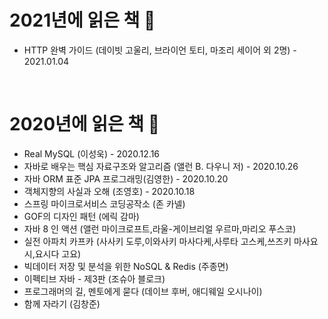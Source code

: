 

# 2021년에 읽은 책 📖

- HTTP 완벽 가이드 (데이빗 고울리, 브라이언 토티, 마조리 세이어 외 2명) - 2021.01.04

<br/>

# 2020년에 읽은 책 📖



- Real MySQL (이성욱) - 2020.12.16
- 자바로 배우는 핵심 자료구조와 알고리즘 (앨런 B. 다우니 저) - 2020.10.26
- 자바 ORM 표준 JPA 프로그래밍(김영한) - 2020.10.20
- 객체지향의 사실과 오해 (조영호) - 2020.10.18
- 스프링 마이크로서비스 코딩공작소 (존 카넬)
- GOF의 디자인 패턴 (에릭 감마)
- 자바 8 인 액션 (앨런 마이크로프트,라울-게이브리얼 우르마,마리오 푸스코)
- 실전 아파치 카프카 (사사키 도루,이와사키 마사다케,사루타 고스케,쓰즈키 마사요시,요시다 고요)
- 빅데이터 저장 및 분석을 위한 NoSQL & Redis (주종면)
- 이펙티브 자바 - 제3판 (조슈아 블로크)
- 프로그래머의 길, 멘토에게 묻다 (데이브 후버, 애디웨일 오시나이)
- 함께 자라기 (김창준)

